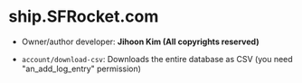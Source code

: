 # ship.SFRocket.com

* Owner/author developer: **Jihoon Kim (All copyrights reserved)**

* `account/download-csv`: Downloads the entire database as CSV (you need "an_add_log_entry" permission)

